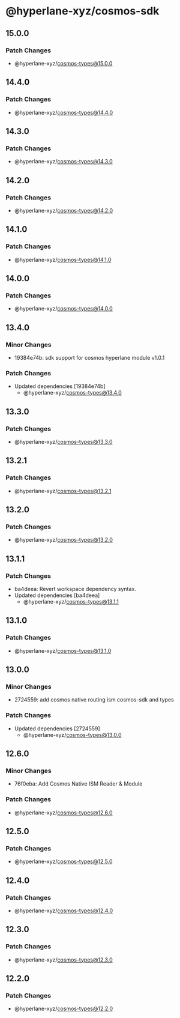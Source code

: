 # @hyperlane-xyz/cosmos-sdk

## 15.0.0

### Patch Changes

- @hyperlane-xyz/cosmos-types@15.0.0

## 14.4.0

### Patch Changes

- @hyperlane-xyz/cosmos-types@14.4.0

## 14.3.0

### Patch Changes

- @hyperlane-xyz/cosmos-types@14.3.0

## 14.2.0

### Patch Changes

- @hyperlane-xyz/cosmos-types@14.2.0

## 14.1.0

### Patch Changes

- @hyperlane-xyz/cosmos-types@14.1.0

## 14.0.0

### Patch Changes

- @hyperlane-xyz/cosmos-types@14.0.0

## 13.4.0

### Minor Changes

- 19384e74b: sdk support for cosmos hyperlane module v1.0.1

### Patch Changes

- Updated dependencies [19384e74b]
  - @hyperlane-xyz/cosmos-types@13.4.0

## 13.3.0

### Patch Changes

- @hyperlane-xyz/cosmos-types@13.3.0

## 13.2.1

### Patch Changes

- @hyperlane-xyz/cosmos-types@13.2.1

## 13.2.0

### Patch Changes

- @hyperlane-xyz/cosmos-types@13.2.0

## 13.1.1

### Patch Changes

- ba4deea: Revert workspace dependency syntax.
- Updated dependencies [ba4deea]
  - @hyperlane-xyz/cosmos-types@13.1.1

## 13.1.0

### Patch Changes

- @hyperlane-xyz/cosmos-types@13.1.0

## 13.0.0

### Minor Changes

- 2724559: add cosmos native routing ism cosmos-sdk and types

### Patch Changes

- Updated dependencies [2724559]
  - @hyperlane-xyz/cosmos-types@13.0.0

## 12.6.0

### Minor Changes

- 76f0eba: Add Cosmos Native ISM Reader & Module

### Patch Changes

- @hyperlane-xyz/cosmos-types@12.6.0

## 12.5.0

### Patch Changes

- @hyperlane-xyz/cosmos-types@12.5.0

## 12.4.0

### Patch Changes

- @hyperlane-xyz/cosmos-types@12.4.0

## 12.3.0

### Patch Changes

- @hyperlane-xyz/cosmos-types@12.3.0

## 12.2.0

### Patch Changes

- @hyperlane-xyz/cosmos-types@12.2.0
